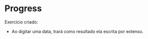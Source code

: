 # Progress

Exercício criado:

- Ao digitar uma data, trará como resultado ela escrita por extenso.

  
